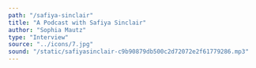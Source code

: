 ```yaml
---
path: "/safiya-sinclair"
title: "A Podcast with Safiya Sinclair"
author: "Sophia Mautz"
type: "Interview"
source: "../icons/7.jpg"
sound: "/static/safiyasinclair-c9b90879db500c2d72072e2f61779286.mp3"
---
```

&nbsp;
